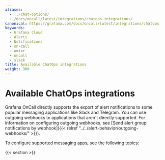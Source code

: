 ```yaml
---
aliases:
  - ../chat-options/
  - /docs/oncall/latest/integrations/chatops-integrations/
canonical: https://grafana.com/docs/oncall/latest/integrations/chatops-integrations/
keywords:
  - Grafana Cloud
  - Alerts
  - Notifications
  - on-call
  - amixr
  - oncall
  - slack
title: Available ChatOps integrations
weight: 300
---
```


# Available ChatOps integrations

Grafana OnCall directly supports the export of alert notifications to some popular messaging applications like Slack and
Telegram. You can use outgoing webhooks to applications that aren't directly supported. For information on configuring
outgoing webhooks, see [Send alert group notifications by webhook]({{< relref "../../alert-behavior/outgoing-webhooks/" >}}).

To configure supported messaging apps, see the following topics:

{{< section >}}
